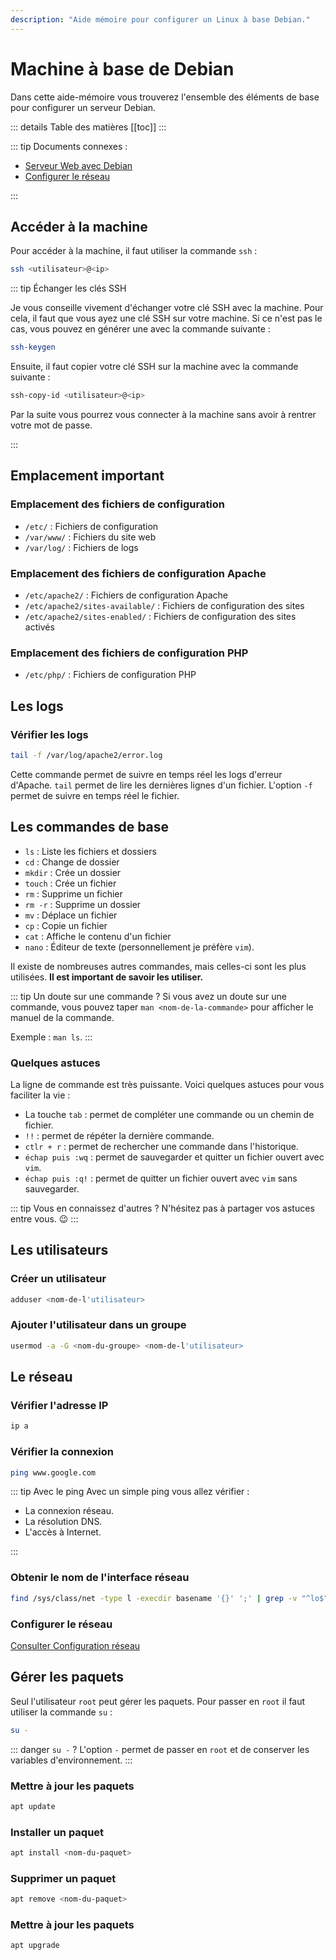 ```yaml
---
description: "Aide mémoire pour configurer un Linux à base Debian."
---
```


# Machine à base de Debian

Dans cette aide-mémoire vous trouverez l'ensemble des éléments de base pour configurer un serveur Debian.

::: details Table des matières
[[toc]]
:::

::: tip Documents connexes :

- [Serveur Web avec Debian](./debian-web.md)
- [Configurer le réseau](./debian-reseau.md)

:::

## Accéder à la machine

Pour accéder à la machine, il faut utiliser la commande `ssh` :

```bash
ssh <utilisateur>@<ip>
```

::: tip Échanger les clés SSH

Je vous conseille vivement d'échanger votre clé SSH avec la machine. Pour cela, il faut que vous ayez une clé SSH sur votre machine. Si ce n'est pas le cas, vous pouvez en générer une avec la commande suivante :

```bash
ssh-keygen
```

Ensuite, il faut copier votre clé SSH sur la machine avec la commande suivante :

```bash
ssh-copy-id <utilisateur>@<ip>
```

Par la suite vous pourrez vous connecter à la machine sans avoir à rentrer votre mot de passe.

:::

## Emplacement important

### Emplacement des fichiers de configuration

- `/etc/` : Fichiers de configuration
- `/var/www/` : Fichiers du site web
- `/var/log/` : Fichiers de logs

### Emplacement des fichiers de configuration Apache

- `/etc/apache2/` : Fichiers de configuration Apache
- `/etc/apache2/sites-available/` : Fichiers de configuration des sites
- `/etc/apache2/sites-enabled/` : Fichiers de configuration des sites activés

### Emplacement des fichiers de configuration PHP

- `/etc/php/` : Fichiers de configuration PHP

## Les logs

### Vérifier les logs

```bash
tail -f /var/log/apache2/error.log
```

Cette commande permet de suivre en temps réel les logs d'erreur d'Apache. `tail` permet de lire les dernières lignes d'un fichier. L'option `-f` permet de suivre en temps réel le fichier.

## Les commandes de base

- `ls` : Liste les fichiers et dossiers
- `cd` : Change de dossier
- `mkdir` : Crée un dossier
- `touch` : Crée un fichier
- `rm` : Supprime un fichier
- `rm -r` : Supprime un dossier
- `mv` : Déplace un fichier
- `cp` : Copie un fichier
- `cat` : Affiche le contenu d'un fichier
- `nano` : Éditeur de texte (personnellement je préfère `vim`).

Il existe de nombreuses autres commandes, mais celles-ci sont les plus utilisées. **Il est important de savoir les utiliser.**

::: tip Un doute sur une commande ?
Si vous avez un doute sur une commande, vous pouvez taper `man <nom-de-la-commande>` pour afficher le manuel de la commande. 

Exemple : `man ls`.
:::

### Quelques astuces

La ligne de commande est très puissante. Voici quelques astuces pour vous faciliter la vie :

- La touche `tab` : permet de compléter une commande ou un chemin de fichier.
- `!!` : permet de répéter la dernière commande.
- `ctlr + r` : permet de rechercher une commande dans l'historique.
- `échap puis :wq` : permet de sauvegarder et quitter un fichier ouvert avec `vim`.
- `échap puis :q!` : permet de quitter un fichier ouvert avec `vim` sans sauvegarder.

::: tip Vous en connaissez d'autres ?
N'hésitez pas à partager vos astuces entre vous. :wink:
:::

## Les utilisateurs

### Créer un utilisateur

```bash
adduser <nom-de-l'utilisateur>
```

### Ajouter l'utilisateur dans un groupe

```bash
usermod -a -G <nom-du-groupe> <nom-de-l'utilisateur>
```

## Le réseau

### Vérifier l'adresse IP

```bash
ip a
```

### Vérifier la connexion

```bash
ping www.google.com
```

::: tip Avec le ping
Avec un simple ping vous allez vérifier :

- La connexion réseau.
- La résolution DNS.
- L'accès à Internet.

:::

### Obtenir le nom de l'interface réseau

```bash
find /sys/class/net -type l -execdir basename '{}' ';' | grep -v "^lo$"
```

### Configurer le réseau

[Consulter Configuration réseau](/cheatsheets/serveur/debian-reseau.md)

## Gérer les paquets

Seul l'utilisateur `root` peut gérer les paquets. Pour passer en `root` il faut utiliser la commande `su` :

```bash
su -
```

::: danger `su -` ?
L'option `-` permet de passer en `root` et de conserver les variables d'environnement. 
:::

### Mettre à jour les paquets

```bash
apt update
```

### Installer un paquet

```bash
apt install <nom-du-paquet>
```

### Supprimer un paquet

```bash
apt remove <nom-du-paquet>
```

### Mettre à jour les paquets

```bash
apt upgrade
```
